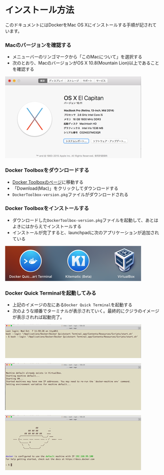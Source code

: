 インストール方法
===

このドキュメントにはDockerをMac OS Xにインストールする手順が記されています。

### Macのバージョンを確認する

* メニューバーのリンゴマークから「このMacについて」を選択する
* 次のとおり、MacのバージョンがOS X 10.8(Mountain Lion)以上であることを確認する

![Macのバージョンを確認](images/1-install/osx.png?raw=true "Mac OS X 10.8以上であることを確認する")

### Docker Toolboxをダウンロードする

* [Docker Toolboxのページ](https://www.docker.com/toolbox)に移動する
* 「Download(Mac)」をクリックしてダウンロードする
* `DockerToolbox-version.pkg`ファイルがダウンロードされる

### Docker Toolboxをインストールする

* ダウンロードした`DockerToolbox-version.pkg`ファイルを起動して、あとはよきにはからえでインストールする
* インストールが完了すると、launchpadに次のアプリケーションが追加されている

![Docker TerminalとKitematicとVirtual-Box](images/1-install/apps.png?raw=true "3つアプリが追加されている")

### Docker Quick Terminalを起動してみる

* 上記のイメージの左にある`Docker Quick Terminal`を起動する
* 次のような順番でターミナルが表示されていく。最終的にクジラのイメージが表示されれば起動完了。

![Docker 起動](images/1-install/launch1.png?raw=true)

![Docker 起動中](images/1-install/launch2.png?raw=true)

![Docker 起動完了](images/1-install/launch3.png?raw=true)
